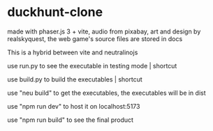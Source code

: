 # duckhunt-clone

made with phaser.js 3 + vite, audio from pixabay, art and design by realskyquest, the web game's source files are stored in docs

This is a hybrid between vite and neutralinojs

use run.py to see the executable in testing mode | shortcut

use build.py to build the executables | shortcut

use "neu build" to get the executables, the executables will be in dist

use "npm run dev" to host it on localhost:5173

use "npm run build" to see the final product